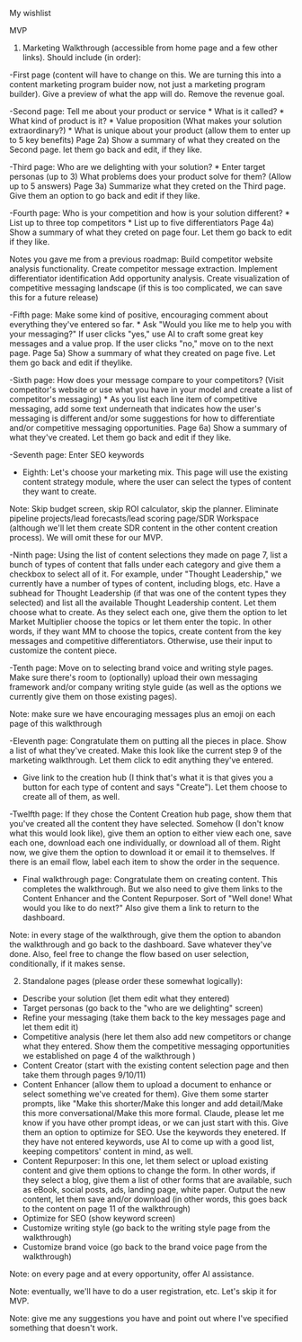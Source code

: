 My wishlist


MVP

1) Marketing Walkthrough (accessible from home page and a few other links).
Should include (in order):

-First page (content will have to change on this. We are turning this into a content marketing program buider now, not just a marketing program builder). Give a preview of what the app will do. Remove the revenue goal. 

-Second page: Tell me about your product or service
    * What is it called?
    * What kind of product is it?
    * Value proposition (What makes your solution extraordinary?)
    * What is unique about your product (allow them to enter up to 5 key benefits)
Page 2a) Show a summary of what they created on the Second page. let them go back and edit, if they like.

-Third page: Who are we delighting with your solution? 
    * Enter target personas (up to 3)
    What problems does your product solve for them? (Allow up to 5 answers)
Page 3a) Summarize what they creted on the Third page. Give them an option to go back and edit if they like.

-Fourth page: Who is your competition and how is your solution different?
    * List up to three top competitors
    * List up to five differentiators
Page 4a) Show a summary of what they creted on page four. Let them go back to edit if they like.

Notes you gave me from a previous roadmap: Build competitor website analysis functionality. Create competitor message extraction. Implement differentiator identification
Add opportunity analysis. Create visualization of competitive messaging landscape (if this is too complicated, we can save this for a future release)

-Fifth page: Make some kind of positive, encouraging comment about everything they've entered so far. 
    * Ask "Would you like me to help you with your messaging?" If user clicks "yes," use AI to craft some great key messages and a value prop. If the user clicks "no," move on to the next page.
Page 5a) Show a summary of what they created on page five. Let them go back and edit if theylike. 

-Sixth page: How does your message compare to your competitors? (Visit competitor's website or use what you have in your model and create a list of competitor's messaging)
    * As you list each line item of competitive messaging, add some text underneath that indicates how the user's messaging is different and/or some suggestions for how to differentiate and/or competitive messaging opportunities.
Page 6a) Show a summary of what they've created. Let them go back and edit if they like.

-Seventh page: Enter SEO keywords

- Eighth: Let's choose your marketing mix. This page will use the existing content strategy module, where the user can select the types of content they want to create. 

Note: Skip budget screen, skip ROI calculator, skip the planner. Eliminate pipeline projects/lead forecasts/lead scoring page/SDR Workspace (although we'll let them create SDR content in the other content creation process). We will omit these for our MVP.

-Ninth page: Using the list of content selections they made on page 7, list a bunch of types of content that falls under each category and give them a checkbox to select all of it. For example, under "Thought Leadership," we currently have a number of types of content, including blogs, etc. Have a subhead for Thought Leadership (if that was one of the content types they selected) and list all the available Thought Leadership content. Let them choose what to create. As they select each one, give them the option to let Market Multiplier choose the topics or let them enter the topic. In other words, if they want MM to choose the topics, create content from the key messages and competitive differentiators. Otherwise, use their input to customize the content piece.

-Tenth page: Move on to selecting brand voice and writing style pages. Make sure there's room to (optionally) upload their own messaging framework and/or company writing style guide (as well as the options we currently give them on those existing pages).

Note: make sure we have encouraging messages plus an emoji on each page of this walkthrough

-Eleventh page: Congratulate them on putting all the pieces in place. Show a list of what they've created. Make this look like the current step 9 of the marketing walkthrough. Let them click to edit anything they've entered. 
* Give link to the creation hub (I think that's what it is that gives you a button for each type of content and says "Create"). Let them choose to create all of them, as well. 

-Twelfth page: If they chose the Content Creation hub page, show them that you've created all the content they have selected. Somehow (I don't know what this would look like), give them an option to either view each one, save each one, download each one individually, or download all of them. Right now, we give them the option to download it or email it to themselves. If there is an email flow, label each item to show the order in the sequence.

- Final walkthrough page: Congratulate them on creating content. This completes the walkthrough. But we also need to give them links to the Content Enhancer and the Content Repurposer. Sort of "Well done! What would you like to do next?" Also give them a link to return to the dashboard. 

Note: in every stage of the walkthrough, give them the option to abandon the walkthrough and go back to the dashboard. Save whatever they've done. Also, feel free to change the flow based on user selection, conditionally, if it makes sense.

2) Standalone pages (please order these somewhat logically):

* Describe your solution (let them edit what they entered)
* Target personas (go back to the "who are we delighting" screen)
* Refine your messaging (take them back to the key messages page and let them edit it) 
* Competitive analysis (here let them also add new competitors or change what they entered. Show them the competitive messaging opportunities we established on page 4 of the walkthrough )
* Content Creator (start with the existing content selection page and then take them through pages 9/10/11)
* Content Enhancer (allow them to upload a document to enhance or select something we've created for them). Give them some starter prompts, like "Make this shorter/Make this longer and add detail/Make this more conversational/Make this more formal. Claude, please let me know if you have other prompt ideas, or we can just start with this. Give them an option to optimize for SEO. Use the keywords they enetered. If they have not entered keywords, use AI to come up with a good list, keeping competitors' content in mind, as well. 
* Content Repurposer: In this one, let them select or upload existing content and give them options to change the form. In other words, if they select a blog, give them a list of other forms that are available, such as eBook, social posts, ads, landing page, white paper. Output the new content, let them save and/or download (in other words, this goes back to the content on page 11 of the walkthrough)
* Optimize for SEO (show keyword screen)
* Customize writing style (go back to the writing style page from the walkthrough)
* Customize brand voice (go back to the brand voice page from the walkthrough)

Note: on every page and at every opportunity, offer AI assistance.

Note: eventually, we'll have to do a user registration, etc. Let's skip it for MVP.

Note: give me any suggestions you have and point out where I've specified something that doesn't work. 